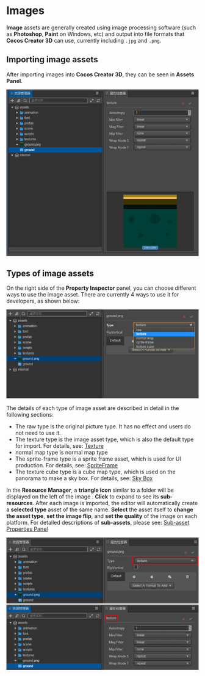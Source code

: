 # Images

__Image__ assets are generally created using image processing software (such as __Photoshop__, __Paint__ on Windows, etc) and output into file formats that __Cocos Creator 3D__ can use, currently including `.jpg` and `.png`.

## Importing image assets

After importing images into __Cocos Creator 3D__, they can be seen in **Assets Panel**.

![](texture/imported.png)

## Types of image assets

On the right side of the **Property Inspector** panel, you can choose different ways to use the image asset. There are currently 4 ways to use it for developers, as shown below:

![](texture/type-change.png)

The details of each type of image asset are described in detail in the following sections:
  - The raw type is the original picture type. It has no effect and users do not need to use it.
  - The texture type is the image asset type, which is also the default type for import. For details, see: [Texture](texture.md)
  - normal map type is normal map type
  - The sprite-frame type is a sprite frame asset, which is used for UI production. For details, see: [SpriteFrame](sprite-frame.md)
  - The texture cube type is a cube map type, which is used on the panorama to make a sky box. For details, see: [Sky Box](../concepts/scene/skybox.md#Modifytheenvironmentmapoftheskybox)

In the **Resource Manager**, a __triangle icon__ similar to a folder will be displayed on the left of the image . __Click__ to expand to see its __sub-resources__. After each image is imported, the editor will automatically create a **selected type** asset of the same name. __Select__ the asset itself to __change the asset type__, __set the image flip__, and __set the quality__ of the image on each platform. For detailed descriptions of __sub-assets__, please see: [Sub-asset Properties Panel](texture.md#Sub-AssetTexture2D'sPropertyPanel)

![](texture/image-info.png)
![](texture/texture-info.png)